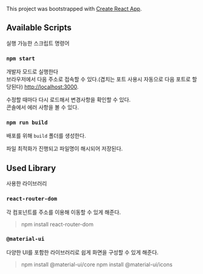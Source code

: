 This project was bootstrapped with [Create React App](https://github.com/facebook/create-react-app).

## Available Scripts

실행 가능한 스크립트 명령어

### `npm start`

개발자 모드로 실행한다<br />
브라우저에서 다음 주소로 접속할 수 있다.(겹치는 포트 사용시 자동으로 다음 포트로 할당된다) [http://localhost:3000](http://localhost:3000).

수정할 때마다 다시 로드해서 변경사항을 확인할 수 있다.<br />
콘솔에서 에러 사항을 볼 수 있다.

### `npm run build`

배포를 위해 `build` 폴더를 생성한다.<br />


파일 최적화가 진행되고 파일명이 해시되어 저장된다.<br />

## Used Library

사용한 라이브러리

### `react-router-dom`

각 컴포넌트를 주소를 이용해 이동할 수 있게 해준다.<br />

> npm install react-router-dom

### `@material-ui`

다양한 UI를 포함한 라이브러리로 쉽게 화면을 구성할 수 있게 해준다. <br />


> npm install @material-ui/core
> npm install @material-ui/icons